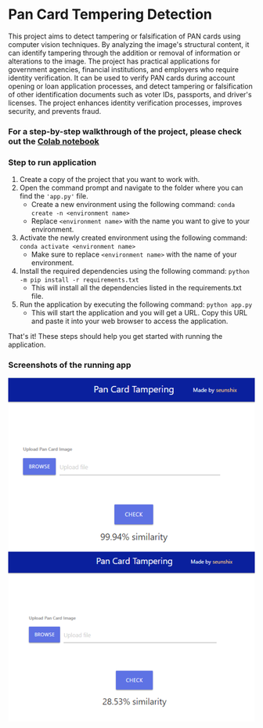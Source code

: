 # Pan Card Tempering Detection

This project aims to detect tampering or falsification of PAN cards using computer vision techniques. By analyzing the image's structural content, it can identify tampering through the addition or removal of information or alterations to the image. The project has practical applications for government agencies, financial institutions, and employers who require identity verification. It can be used to verify PAN cards during account opening or loan application processes, and detect tampering or falsification of other identification documents such as voter IDs, passports, and driver's licenses. The project enhances identity verification processes, improves security, and prevents fraud.

### For a step-by-step walkthrough of the project, please check out the [Colab notebook](./pan_card_tampering.ipynb)


### Step to run application


1. Create a copy of the project that you want to work with.
2. Open the command prompt and navigate to the folder where you can find the ```'app.py'``` file.
    - Create a new environment using the following command: ```conda create -n <environment name>```
    - Replace ```<environment name>``` with the name you want to give to your environment.
3. Activate the newly created environment using the following command:
        ```conda activate <environment name>```
    - Make sure to replace ```<environment name>``` with the name of your environment.
4. Install the required dependencies using the following command: 
        ```python -m pip install -r requirements.txt```
    - This will install all the dependencies listed in the requirements.txt file.
5. Run the application by executing the following command: ```python app.py```
    - This will start the application and you will get a URL. Copy this URL and paste it into your web browser to access the application.

That's it! These steps should help you get started with running the application.

### Screenshots of the running app
![Prediction with original card](./images/with_original.PNG)
![Prediction with tampered card](./images/with_tampered.PNG)
